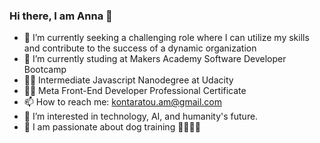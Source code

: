 ### Hi there, I am Anna 👋

- 🔭 I’m currently seeking a challenging role where I can utilize my skills and contribute to the success of a dynamic organization
- 🌱 I’m currently studing at Makers Academy Software Developer Bootcamp
- 👩‍🎓 Intermediate Javascript Nanodegree at Udacity
- 👩‍🎓 Meta Front-End Developer Professional Certificate
- 📫 How to reach me: kontaratou.am@gmail.com
- 👀 I’m interested in technology, AI, and humanity's future.
- 🐶 I am passionate about dog training 🦮🐕‍🦺🐩
